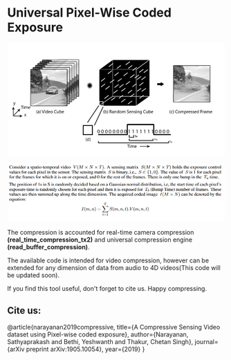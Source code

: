 # Universal Pixel-Wise Coded Exposure

![Alt text](images/pixel-wise.png?raw=true "Title")

![Alt text](images/sensing-matrix.png?raw=true "Title")

The compression is accounted for real-time camera compression **(real_time_compression_tx2)** and universal compression engine **(read_buffer_compression)**.

The available code is intended for video compression, however can be extended for any dimension of data from audio to 4D videos(This code will be updated soon).

If you find this tool useful, don't forget to cite us. Happy compressing.

## Cite us:
<a id="1">
@article{narayanan2019compressive,
  title={A Compressive Sensing Video dataset using Pixel-wise coded exposure},
  author={Narayanan, Sathyaprakash and Bethi, Yeshwanth and Thakur, Chetan Singh},
  journal={arXiv preprint arXiv:1905.10054},
  year={2019}
}
</a> 
